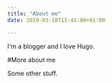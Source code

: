 ```yaml
---
title: "About me"
date: 2019-03-18T15:45:00+01:00

---
```


I'm a blogger and I love Hugo.

#More about me

Some other stuff.